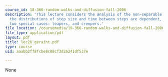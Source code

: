 ```yaml
---
course_id: 18-366-random-walks-and-diffusion-fall-2006
description: 'This lecture considers the analysis of the non-separable CTRW in which
  the distributions of step size and time between steps are dependent, considering
  two special cases: leapers, and creepers.'
file_location: /coursemedia/18-366-random-walks-and-diffusion-fall-2006/aaabb2ff8fcbe8c08cf3d26241df537e_lec26_geraint.pdf
file_type: application/pdf
layout: pdf
title: lec26_geraint.pdf
type: course
uid: aaabb2ff8fcbe8c08cf3d26241df537e

---
```

None